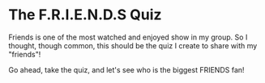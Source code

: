 # The F.R.I.E.N.D.S Quiz

Friends is one of the most watched and enjoyed show in my group.
So I thought, though common, this should be the quiz I create to share with my "friends"!

Go ahead, take the quiz, and let's see who is the biggest FRIENDS fan!